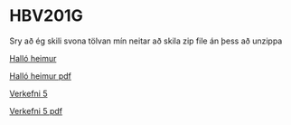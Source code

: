 # HBV201G

Sry að ég skili svona tölvan mín neitar að skila zip file án þess að unzippa

[Halló heimur](Vika1/HalloHeimur)

[Halló heimur pdf](Vika1/HalloHeimur/verk1.pdf)

[Verkefni 5](verk5)

[Verkefni 5 pdf](verk5/verk5.pdf)
